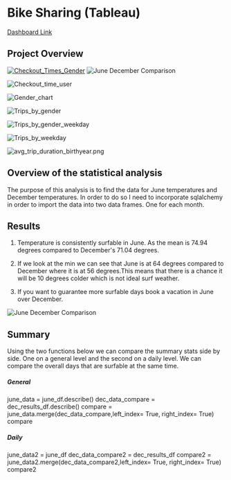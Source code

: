 # Bike Sharing (Tableau)

[Dashboard Link](https://public.tableau.com/app/profile/anthony.bahena/viz/BikeSharing_16776292278030/UserBikeDataStory?publish=yes)

## Project Overview
[![Checkout_Times_Gender]([Checkout_Times_Gender.png](https://github.com/antbahena/bikesharing/blob/main/Images/Checkout_Times_Gender.png))](https://github.com/antbahena/bikesharing/blob/main/Images/Checkout_Times_Gender.png)
![June December Comparison]([June_December_stats.png](https://github.com/antbahena/bikesharing/blob/main/Images/Checkout_Times_Gender.png))

![Checkout_time_user](Checkout_time_user.png)

![Gender_chart](Gender_chart.png)

![Trips_by_gender](Trips_by_gender.png)

![Trips_by_gender_weekday](Trips_by_gender_weekday.png)

![Trips_by_weekday](Trips_by_weekday.png)

![avg_trip_duration_birthyear.png](avg_trip_duration_birthyear.png)


## Overview of the statistical analysis
The purpose of this analysis is to find the data for June temperatures and December temperatures. In order to do so I need to incorporate sqlalchemy in order to import the data into two data frames. One for each month.

## Results

1. Temperature is consistently surfable in June. 
As the mean is 74.94 degrees compared to December's 71.04 degrees.

2. If we look at the min we can see that June is at 64 degrees compared to December where it is at 56 degrees.This means that there is a chance it will be 10 degrees colder which is not ideal surf weather.

3. If you want to guarantee more surfable days book a vacation in June over December.

![June December Comparison](June_December_stats.png)

## Summary

Using the two functions below we can compare the summary stats side by side. One on a general level and the second on a daily level. We can compare the overall days that are surfable at the same time.

##### General
june_data = june_df.describe()
dec_data_compare = dec_results_df.describe()
compare = june_data.merge(dec_data_compare,left_index= True, right_index= True)
compare

##### Daily
june_data2 = june_df
dec_data_compare2 = dec_results_df
compare2 = june_data2.merge(dec_data_compare2,left_index= True, right_index= True)
compare2
